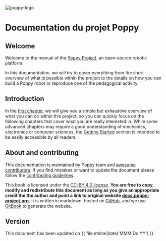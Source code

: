 ![poppy-logo](img/logo/poppy.png)

# Documentation du projet Poppy

## Welcome

Welcome to the manual of the [Poppy Project](https://www.poppy-project.org/), an open-source robotic platform.

In this documentation, we will try to cover everything from the short overview of what is possible within the project to the details on how you can build a Poppy robot or reproduce one of the pedagogical activity.

## Introduction

In the [first chapter](getting-started/README.md), we will give you a simple but exhaustive overview of what you can do within this project, so you can quickly focus on the following chapters that cover what you are really interested in. While some advanced chapters may require a good understanding of mechanics, electronics or computer sciences, the [Getting Started](getting-started/README.md) section is intended to be easily accessible by all readers.

## About and contributing

This documentation is maintained by Poppy team and [awesome contributors](https://github.com/poppy-project/poppy-docs/blob/master/CONTRIBUTORS.md). If you find mistakes or want to update the document please follow the [contributing guidelines](https://github.com/poppy-project/poppy-docs/blob/master/README.md).

This book is licensed under the [CC-BY 4.0 license](https://creativecommons.org/licenses/by/4.0/). **You are free to copy, modify and redistribute this document as long as you give an appropriate credit the the author and point a link to original website [docs.poppy-project.org](https://docs.poppy-project.org).** It is written in markdown, hosted on [GitHub](https://github.com/poppy-project/poppy-docs), and we use [GitBook](https://www.gitbook.com/download/pdf/book/poppy-project/poppy-docs) to generate the website.

## Version

This document has been updated on {{ file.mtime|date('MMM Do YY') }}.